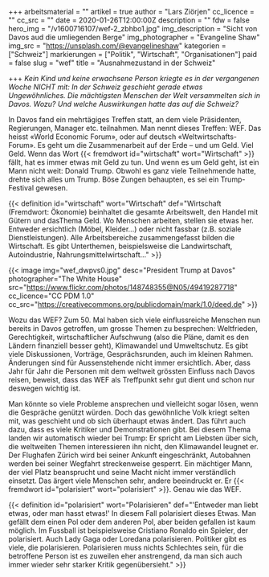 +++
arbeitsmaterial = ""
artikel = true
author = "Lars Ziörjen"
cc_licence = ""
cc_src = ""
date = 2020-01-26T12:00:00Z
description = ""
fdw = false
hero_img = "/v1600716107/wef-2_zbhbo1.jpg"
img_description = "Sicht von Davos aud die umliegenden Berge"
img_photographer = "Evangeline Shaw"
img_src = "https://unsplash.com/@evangelineshaw"
kategorien = ["Schweiz"]
markierungen = ["Politik", "Wirtschaft", "Organisationen"]
paid = false
slug = "wef"
title = "Ausnahmezustand in der Schweiz"

+++
_Kein Kind und keine erwachsene Person kriegte es in der vergangenen Woche NICHT mit: In der Schweiz geschieht gerade etwas Ungewöhnliches. Die mächtigsten Menschen der Welt versammelten sich in Davos. Wozu? Und welche Auswirkungen hatte das auf die Schweiz?_

In Davos fand ein mehrtägiges Treffen statt, an dem viele Präsidenten, Regierungen, Manager etc. teilnahmen. Man nennt dieses Treffen: WEF. Das heisst «World Economic Forum», oder auf deutsch «Weltwirtschafts-Forum». Es geht um die Zusammenarbeit auf der Erde – und um Geld. Viel Geld. Wenn das Wort {{< fremdwort id="wirtschaft" wort="Wirtschaft" >}} fällt, hat es immer etwas mit Geld zu tun. Und wenn es um Geld geht, ist ein Mann nicht weit: Donald Trump. Obwohl es ganz viele Teilnehmende hatte, drehte sich alles um Trump. Böse Zungen behaupten, es sei ein Trump-Festival gewesen.

{{< definition id="wirtschaft" wort="Wirtschaft" def="Wirtschaft (Fremdwort: Ökonomie) beinhaltet die gesamte Arbeitswelt, den Handel mit Gütern und dasThema Geld. Wo Menschen arbeiten, stellen sie etwas her. Entweder ersichtlich (Möbel, Kleider...) oder nicht fassbar (z.B. soziale Dienstleistungen). Alle Arbeitsbereiche zusammengefasst bilden die Wirtschaft. Es gibt Unterthemen, beispielsweise die Landwirtschaft, Autoindustrie, Nahrungsmittelwirtschaft..." >}}

{{< image img="wef_dwpvs0.jpg" desc="President Trump at Davos" photographer="The White House" src="https://www.flickr.com/photos/148748355@N05/49419287718" cc_licence="CC PDM 1.0" cc_src="https://creativecommons.org/publicdomain/mark/1.0/deed.de" >}}

Wozu das WEF? Zum 50. Mal haben sich viele einflussreiche Menschen nun bereits in Davos getroffen, um grosse Themen zu besprechen: Weltfrieden, Gerechtigkeit, wirtschaftlicher Aufschwung (also die Pläne, damit es den Ländern finanziell besser geht), Klimawandel und Umweltschutz. Es gibt viele Diskussionen, Vorträge, Gesprächsrunden, auch im kleinen Rahmen. Änderungen sind für Aussenstehende nicht immer ersichtlich. Aber, dass Jahr für Jahr die Personen mit dem weltweit grössten Einfluss nach Davos reisen, beweist, dass das WEF als Treffpunkt sehr gut dient und schon nur deswegen wichtig ist.

Man könnte so viele Probleme ansprechen und vielleicht sogar lösen, wenn die Gespräche genützt würden. Doch das gewöhnliche Volk kriegt selten mit, was geschieht und ob sich überhaupt etwas ändert. Das führt auch dazu, dass es viele Kritiker und Demonstrationen gibt. Bei diesem Thema landen wir automatisch wieder bei Trump: Er spricht am Liebsten über sich, die weltweiten Themen interessieren ihn nicht, den Klimawandel leugnet er. Der Flughafen Zürich wird bei seiner Ankunft eingeschränkt, Autobahnen werden bei seiner Wegfahrt streckenweise gesperrt. Ein mächtiger Mann, der viel Platz beansprucht und seine Macht nicht immer verständlich einsetzt. Das ärgert viele Menschen sehr, andere beeindruckt er. Er {{< fremdwort id="polarisiert" wort="polarisiert" >}}. Genau wie das WEF.

{{< definition id="polarisiert" wort="Polarisieren" def="'Entweder man liebt etwas, oder man hasst etwas!' In diesem Fall polarisiert dieses Etwas. Man gefällt dem einen Pol oder dem anderen Pol, aber beiden gefallen ist kaum möglich. Im Fussball ist beispielsweise Cristiano Ronaldo ein Spieler, der polarisiert. Auch Lady Gaga oder Loredana polarisieren. Politiker gibt es viele, die polarisieren. Polarisieren muss nichts Schlechtes sein, für die betroffene Person ist es zuweilen eher anstrengend, da man sich auch immer wieder sehr starker Kritik gegenübersieht." >}}
